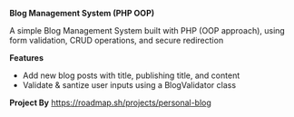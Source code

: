 **Blog Management System (PHP OOP)**

A simple Blog Management System built with PHP (OOP approach), using form validation, CRUD operations, and secure redirection

**Features**

- Add new blog posts with title, publishing title, and content
- Validate & santize user inputs using a BlogValidator class


**Project By**
https://roadmap.sh/projects/personal-blog